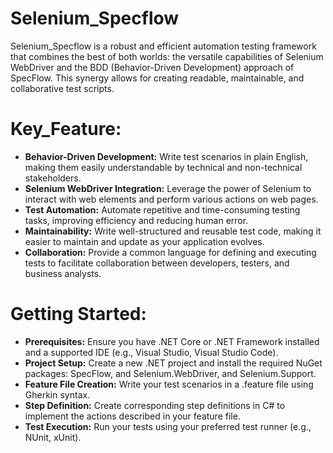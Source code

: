 # Selenium_Specflow
Selenium_Specflow is a robust and efficient automation testing framework that combines the best of both worlds: the versatile capabilities of Selenium WebDriver and the BDD (Behavior-Driven Development) approach of SpecFlow. This synergy allows for creating readable, maintainable, and collaborative test scripts.

# Key_Feature:

- **Behavior-Driven Development:** Write test scenarios in plain English, making them easily understandable by technical and non-technical stakeholders.
- **Selenium WebDriver Integration:** Leverage the power of Selenium to interact with web elements and perform various actions on web pages.
- **Test Automation:** Automate repetitive and time-consuming testing tasks, improving efficiency and reducing human error.
- **Maintainability:** Write well-structured and reusable test code, making it easier to maintain and update as your application evolves.
- **Collaboration:** Provide a common language for defining and executing tests to facilitate collaboration between developers, testers, and business analysts.


# Getting Started:

- **Prerequisites:** Ensure you have .NET Core or .NET Framework installed and a supported IDE (e.g., Visual Studio, Visual Studio Code).
- **Project Setup:** Create a new .NET project and install the required NuGet packages: SpecFlow, and Selenium.WebDriver, and Selenium.Support.
- **Feature File Creation:** Write your test scenarios in a .feature file using Gherkin syntax.
- **Step Definition:** Create corresponding step definitions in C# to implement the actions described in your feature file.
- **Test Execution:** Run your tests using your preferred test runner (e.g., NUnit, xUnit).
